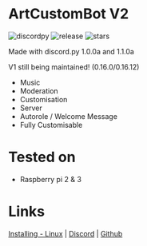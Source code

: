 # ArtCustomBot V2
![discordpy](https://img.shields.io/badge/discord.py-0.16.0%2F0.16.12-red.svg) ![release](https://img.shields.io/github/release/Articuno1234/ArtCustomBot.svg?style=for-the-badge) ![stars](https://img.shields.io/github/stars/Articuno1234/ArtCustomBot.svg?label=Github%20Stars&style=popout-square) 

Made with discord.py 1.0.0a and 1.1.0a

V1 still being maintained! (0.16.0/0.16.12)

- Music
- Moderation
- Customisation
- Server
- Autorole / Welcome Message
- Fully Customisable

# Tested on
- Raspberry pi 2 & 3

# Links
[Installing - Linux](https://github.com/Articuno1234/ArtCustomBot/wiki/installation-Linux) | [Discord](https://discord.gg/6V82bKP) | [Github](https://github.com/Articuno1234)